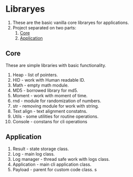 # Libraryes

1. These are the basic vanilla core libraryes for applications.
0. Project separated on two parts:
    1. [Core](#Core)
    0. [Application](#Application)



## Core

These are simple libraries with basic functionality.

1. Heap - list of pointers.
0. HID - work with Human readable ID.
0. Math - empty math module.
0. MD5 - borrowed library for md5.
0. Moment - work with moment of time.
0. rnd - module for randomization of numbers.
0. str - removing module for work with string.
0. Text align - text alignment constatns.
0. Utils - some utilities for routine operations.
0. Console - constans for cli operations



## Application

1. Result - state storage class.
0. Log - main log class.
0. Log manager - thread safe work with logs class.
0. Application - main cli application class.
0. Payload - parent for custom code class.
s
